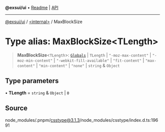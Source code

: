 **@exsui/ui** • [Readme](../../README.md) \| [API](../../globals.md)

***

[@exsui/ui](../../README.md) / [\<internal\>](../README.md) / MaxBlockSize

# Type alias: MaxBlockSize\<TLength\>

> **MaxBlockSize**\<`TLength`\>: [`Globals`](Globals.md) \| `TLength` \| `"-moz-max-content"` \| `"-moz-min-content"` \| `"-webkit-fill-available"` \| `"fit-content"` \| `"max-content"` \| `"min-content"` \| `"none"` \| `string` & `Object`

## Type parameters

• **TLength** = `string` & `Object` \| `0`

## Source

node\_modules/.pnpm/csstype@3.1.3/node\_modules/csstype/index.d.ts:19691
